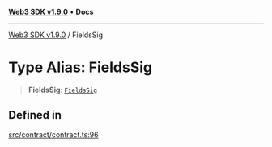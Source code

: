 [**Web3 SDK v1.9.0**](../README.md) • **Docs**

***

[Web3 SDK v1.9.0](../globals.md) / FieldsSig

# Type Alias: FieldsSig

> **FieldsSig**: [`FieldsSig`](../namespaces/node/interfaces/FieldsSig.md)

## Defined in

[src/contract/contract.ts:96](https://github.com/Mystic-Nayy/alephium-web3/blob/c1afd789a197ce5fe21f08c2965942090157c33d/packages/web3/src/contract/contract.ts#L96)
